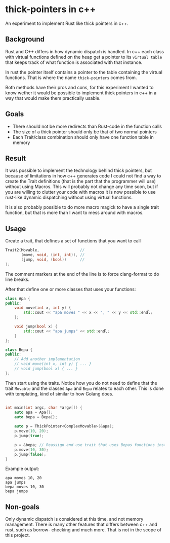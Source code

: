 # thick-pointers in c++

An experiment to implement Rust like thick pointers in c++.

## Background

Rust and C++ differs in how dynamic dispatch is handled. In c++ each class
with virtual functions defined on the heap get a pointer to its `virtual table`
that keeps track of what function is associated with that instance.

In rust the pointer itself contains a pointer to the table containing the
virtual functions. That is where the name `thick-pointers` comes from.

Both methods have their pros and cons, for this experiment I wanted to know
wether it would be possible to implement thick pointers in c++ in a way
that would make them practically usable.

## Goals

- There should not be more redirects than Rust-code in the function calls
- The size of a thick pointer should only be that of two normal pointers
- Each Trait/class combination should only have one function table in memory

## Result

It was possible to implement the technology behind thick pointers, but
because of limitations in how c++ generates code I could not find a way
to create the Trait definitions (that is the part that the programmer will use)
without using Macros. This will probably not change any time soon, but if
you are willing to clutter your code with macros it is now possible to use
rust-like dynamic dispatching without using virtual functions.

It is also probably possible to do more macro magick to have a single trait
function, but that is more than I want to mess around with macros.

## Usage

Create a trait, that defines a set of functions that you want to call
```c++
Trait2(Movable,                  //
       (move, void, (int, int)), //
       (jump, void, (bool))      //
);
```

The comment markers at the end of the line is to force clang-format to do line
breaks.

After that define one or more classes that uses your functions:

```c++
class Apa {
public:
    void move(int x, int y) {
        std::cout << "apa moves " << x << ", " << y << std::endl;
    };

    void jump(bool x) {
        std::cout << "apa jumps" << std::endl;
    }
};

class Bepa {
public:
    // Add another implementation
    // void move(int x, int y) { ... }
    // void jump(bool x) { ... }
};
```

Then start using the traits. Notice how you do not need to define that the trait
`Movable` and the classes `Apa` and `Bepa` relates to each other. This is done
with templating, kind of similar to how Golang does.

```c++

int main(int argc, char *argv[]) {
    auto apa = Apa{};
    auto bepa = Bepa{};
    
    auto p = ThickPointer<ComplexMovable>(&apa);
    p.move(10, 20);
    p.jump(true);

    p = &bepa; // Reassign and use trait that uses Bepas functions instead
    p.move(10, 30);
    p.jump(false);
}
```

Example output:

```
apa moves 10, 20
apa jumps
bepa moves 10, 30
bepa jumps
```

## Non-goals

Only dynamic dispatch is considered at this time, and not memory management.
There is many other features that differs between c++ and rust, such as borrow-
checking and much more. That is not in the scope of this project.

